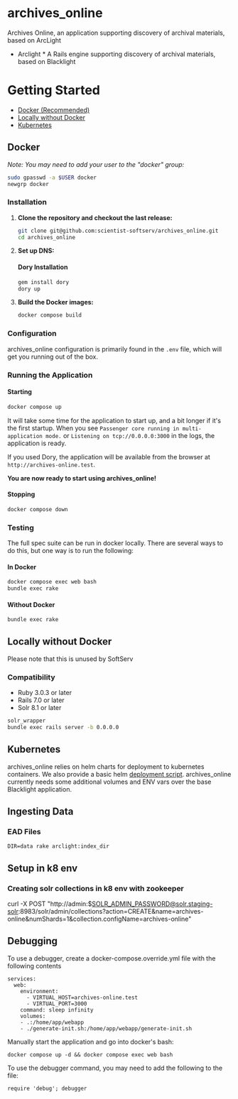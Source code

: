 # archives_online
Archives Online, an application supporting discovery of archival materials, based on ArcLight

* Arclight *
A Rails engine supporting discovery of archival materials, based on Blacklight


# Getting Started

- [Docker (Recommended)](#docker)
- [Locally without Docker](#locally-without-docker)
- [Kubernetes](#kubernetes)

## Docker

*Note: You may need to add your user to the "docker" group:*

```bash
sudo gpasswd -a $USER docker
newgrp docker
```

### Installation

1) **Clone the repository and checkout the last release:**

    ```bash
    git clone git@github.com:scientist-softserv/archives_online.git
    cd archives_online
    ```

2) **Set up DNS:**

    #### Dory Installation

    ```bash
    gem install dory
    dory up
    ```

3) **Build the Docker images:**

    ```bash
    docker compose build
    ```
### Configuration

archives_online configuration is primarily found in the `.env` file, which will get you running out of the box.

### Running the Application

#### Starting

```bash
docker compose up
```

It will take some time for the application to start up, and a bit longer if it's the first startup. When you see `Passenger core running in multi-application mode.` or `Listening on tcp://0.0.0.0:3000` in the logs, the application is ready.

If you used Dory, the application will be available from the browser at `http://archives-online.test`.

**You are now ready to start using archives_online!**

#### Stopping

```bash
docker compose down
```

### Testing

The full spec suite can be run in docker locally. There are several ways to do this, but one way is to run the following:

#### In Docker
```bash
docker compose exec web bash
bundle exec rake
```

#### Without Docker
```bash
bundle exec rake
```

## Locally without Docker

Please note that this is unused by SoftServ

### Compatibility

* Ruby 3.0.3 or later
* Rails 7.0 or later
* Solr 8.1 or later

```bash
solr_wrapper
bundle exec rails server -b 0.0.0.0
```

## Kubernetes

archives_online relies on helm charts for deployment to kubernetes containers. We also provide a basic helm [deployment script](/bin/helm_deploy). archives_online currently needs some additional volumes and ENV vars over the base Blacklight application.


## Ingesting Data

### EAD Files

```
DIR=data rake arclight:index_dir
```

## Setup in k8 env

### Creating solr collections in k8 env with zookeeper
curl -X POST "http://admin:$SOLR_ADMIN_PASSWORD@solr.staging-solr:8983/solr/admin/collections?action=CREATE&name=archives-online&numShards=1&collection.configName=archives-online"

## Debugging

To use a debugger, create a docker-compose.override.yml file with the following contents

```
services:
  web:
    environment:
      - VIRTUAL_HOST=archives-online.test
      - VIRTUAL_PORT=3000
    command: sleep infinity
    volumes:
    - .:/home/app/webapp
    - ./generate-init.sh:/home/app/webapp/generate-init.sh
```

Manually start the application and go into docker's bash:

`docker compose up -d && docker compose exec web bash`

To use the debugger command, you may need to add the following to the file:

`require 'debug'; debugger`